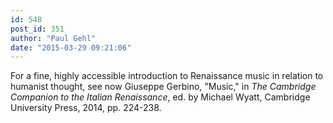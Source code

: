 ```yaml
---
id: 548
post_id: 351
author: "Paul Gehl"
date: "2015-03-29 09:21:06"
---
```

For a fine, highly accessible introduction to Renaissance music in relation to humanist thought, see now Giuseppe Gerbino, "Music," in *The Cambridge Companion to the Italian Renaissance*, ed. by Michael Wyatt, Cambridge University Press, 2014, pp. 224-238.

